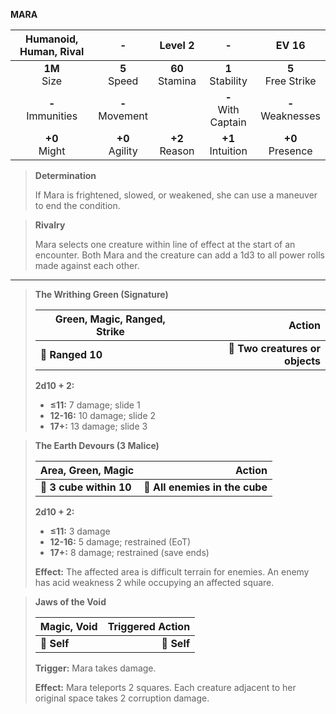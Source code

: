 **MARA**

| Humanoid, Human, Rival |         -         |      Level 2      |           -           |        EV 16         |
|:----------------------:|:-----------------:|:-----------------:|:---------------------:|:--------------------:|
|     **1M**<br>Size     |  **5**<br>Speed   | **60**<br>Stamina |  **1**<br>Stability   | **5**<br>Free Strike |
|  **-**<br>Immunities   | **-**<br>Movement |                   | **-**<br>With Captain | **-**<br>Weaknesses  |
|    **+0**<br>Might     | **+0**<br>Agility | **+2**<br>Reason  |  **+1**<br>Intuition  |  **+0**<br>Presence  |

> **Determination**
> 
> If Mara is frightened, slowed, or weakened, she can use a maneuver to end the condition.

> **Rivalry**
> 
> Mara selects one creature within line of effect at the start of an encounter. Both Mara and the creature can add a 1d3 to all power rolls made against each other.

---

> **The Writhing Green (Signature)**
> 
> | **Green, Magic, Ranged, Strike** |                      **Action** |
> | -------------------------------- | -------------------------------:|
> | **📏 Ranged 10**                 | **🎯 Two creatures or objects** |
> 
> **2d10 + 2:**
> 
> - **≤11:** 7 damage; slide 1
> - **12-16:** 10 damage; slide 2
> - **17+:** 13 damage; slide 3

> **The Earth Devours (3 Malice)**
> 
> | **Area, Green, Magic**  |                     **Action** |
> | ----------------------- | ------------------------------:|
> | **📏 3 cube within 10** | **🎯 All enemies in the cube** |
> 
> **2d10 + 2:**
> 
> - **≤11:** 3 damage
> - **12-16:** 5 damage; restrained (EoT)
> - **17+:** 8 damage; restrained (save ends)
> 
> **Effect:** The affected area is difficult terrain for enemies. An enemy has acid weakness 2 while occupying an affected square.

> **Jaws of the Void**
> 
> | **Magic, Void** | **Triggered Action** |
> | --------------- | --------------------:|
> | **📏 Self**     |          **🎯 Self** |
> 
> **Trigger:** Mara takes damage.
> 
> **Effect:** Mara teleports 2 squares. Each creature adjacent to her original space takes 2 corruption damage.
